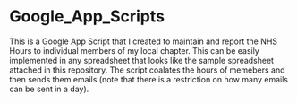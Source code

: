 # Google_App_Scripts
This is a Google App Script that I created to maintain and report the NHS Hours to individual members of my local chapter. This can be easily implemented in any spreadsheet that looks like the sample spreadsheet attached in this repository. The script coalates the hours of memebers and then sends them emails (note that there is a restriction on how many emails can be sent in a day).
